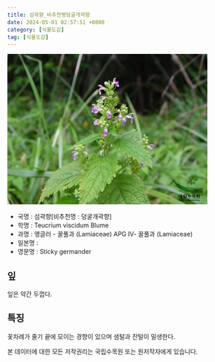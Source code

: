 ```yaml
---
title: 섬곽향_비추천명덩굴개곽향
date: 2024-05-01 02:57:51 +0800
category: [식물도감]
tag: [식물도감]
---
```




![섬곽향[비추천명 : 덩굴개곽향]](/assets/img/fileUpload/plants/basic/Labiatae/Teucrium/18315/18315_1_th2.jpg)
- 국명 : 섬곽향[비추천명 : 덩굴개곽향]
- 학명 : Teucrium viscidum Blume
- 과명 : 앵글러 - 꿀풀과 (Lamiaceae) APG Ⅳ- 꿀풀과 (Lamiaceae)
- 일본명 : 
- 영문명 : Sticky germander


## 잎
잎은 약간 두껍다.
## 특징
꽃차례가 줄기 끝에 모이는 경향이 있으며 샘털과 잔털이 밀생한다. 






본 데이터에 대한 모든 저작권리는 국립수목원 또는 원저작자에게 있습니다.
